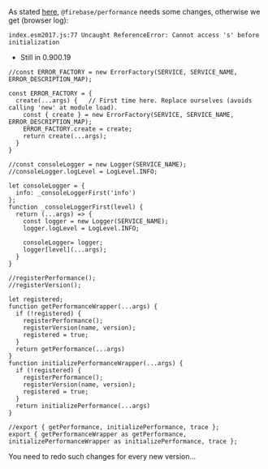 
As stated [here](https://github.com/firebase/firebase-js-sdk/discussions/4636), `@firebase/performance` needs some
changes, otherwise we get (browser log):

```
index.esm2017.js:77 Uncaught ReferenceError: Cannot access 's' before initialization
```

- Still in 0.900.19

```
//const ERROR_FACTORY = new ErrorFactory(SERVICE, SERVICE_NAME, ERROR_DESCRIPTION_MAP);

const ERROR_FACTORY = {
  create(...args) {   // First time here. Replace ourselves (avoids calling 'new' at module load).
    const { create } = new ErrorFactory(SERVICE, SERVICE_NAME, ERROR_DESCRIPTION_MAP);
    ERROR_FACTORY.create = create;
    return create(...args);
  }
}
```

```
//const consoleLogger = new Logger(SERVICE_NAME);
//consoleLogger.logLevel = LogLevel.INFO;

let consoleLogger = {
  info: _consoleLoggerFirst('info')
};
function _consoleLoggerFirst(level) {
  return (...args) => {
    const logger = new Logger(SERVICE_NAME);
    logger.logLevel = LogLevel.INFO;

    consoleLogger= logger;
    logger[level](...args);
  }
}
```

```
//registerPerformance();
//registerVersion();

let registered;
function getPerformanceWrapper(...args) {
  if (!registered) {
    registerPerformance();
    registerVersion(name, version);
    registered = true;
  }
  return getPerformance(...args)
}
function initializePerformanceWrapper(...args) {
  if (!registered) {
    registerPerformance();
    registerVersion(name, version);
    registered = true;
  }
  return initializePerformance(...args)
}
```

```
//export { getPerformance, initializePerformance, trace };
export { getPerformanceWrapper as getPerformance, initializePerformanceWrapper as initializePerformance, trace };
```

You need to redo such changes for every new version...

